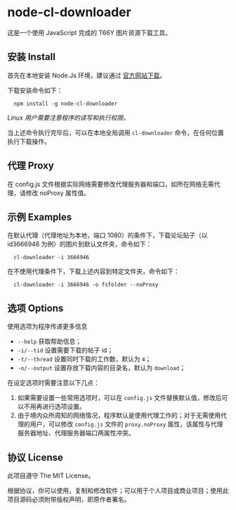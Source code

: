 # node-cl-downloader

这是一个使用 JavaScript 完成的 T66Y 图片资源下载工具。

## 安装 Install

首先在本地安装 Node.Js 环境，建议通过 [官方网站下载](https://nodejs.org/en/download/)。

下载安装命令如下：

```shell
  npm install -g node-cl-downloader
```

*Linux 用户需要注意程序的读写和执行权限。*

当上述命令执行完毕后，可以在本地全局调用 `cl-downloader` 命令，在任何位置执行下载操作。

## 代理 Proxy

在 config.js 文件根据实际网络需要修改代理服务器和端口，如所在网络无需代理，请修改 noProxy 属性值。

## 示例 Examples

在默认代理（代理地址为本地，端口 1080）的条件下，下载论坛贴子（以 id3666946 为例）的图片到默认文件夹，命令如下：

```shell
  cl-downloader -i 3666946
```

在不使用代理条件下，下载上述内容到特定文件夹，命令如下：

```shell
  cl-downloader -i 3666946 -o fsfolder --noProxy
```

## 选项 Options

使用选项为程序传递更多信息

* `--help` 获取帮助信息；
* `-i/--tid`  设置需要下载的帖子 id；
* `-t/--thread`  设置同时下载的工作数，默认为 `4`；
* `-o/--output`  设置存放下载内容的目录名，默认为 `download`；

在设定选项时需要注意以下几点：

1. 如果需要设置一些常用选项时，可以在 `config.js` 文件替换默认值，修改后可以不用再进行选项设置。
2. 由于境内众所周知的网络情况，程序默认是使用代理工作的；对于无需使用代理的用户，可以修改 `config.js` 文件的 `proxy.noProxy` 属性，该属性与代理服务器地址、代理服务器端口两属性冲突。

## 协议 License

此项目遵守 The MIT License。

根据协议，你可以使用，复制和修改软件；可以用于个人项目或商业项目；使用此项目源码必须附带版权声明，即原作者署名。